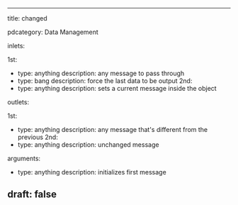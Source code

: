 --- 


title: changed

pdcategory: Data Management

inlets:

  1st:
  - type: anything
    description: any message to pass through
  - type: bang
    description: force the last data to be output
  2nd:
  - type: anything
    description: sets a current message inside the object

outlets:

  1st:
  - type: anything
    description: any message that's different from the previous
  2nd:
  - type: anything
    description: unchanged message

arguments:
  - type: anything
    description: initializes first message





draft: false
---